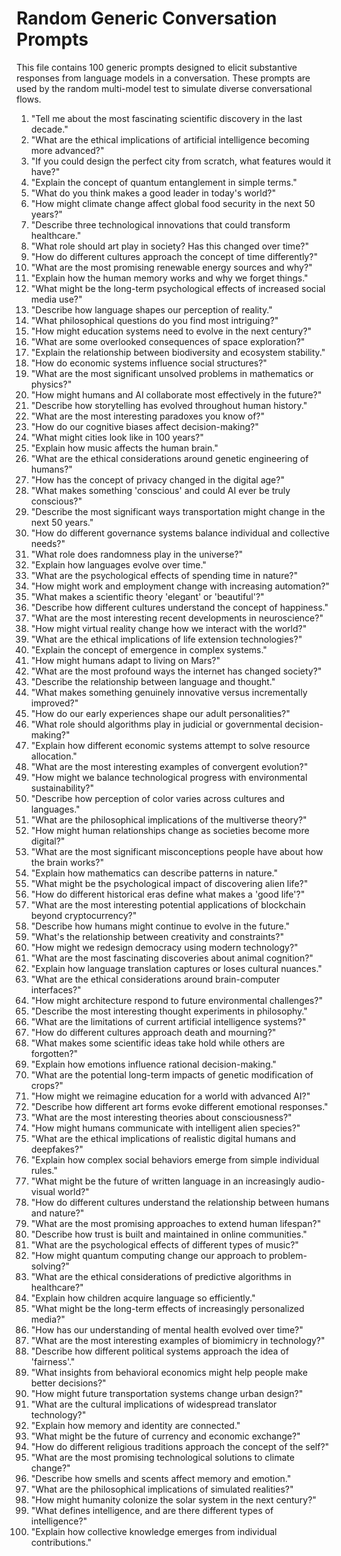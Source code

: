 # Random Generic Conversation Prompts

This file contains 100 generic prompts designed to elicit substantive responses from language models in a conversation. These prompts are used by the random multi-model test to simulate diverse conversational flows.

1. "Tell me about the most fascinating scientific discovery in the last decade."
2. "What are the ethical implications of artificial intelligence becoming more advanced?"
3. "If you could design the perfect city from scratch, what features would it have?"
4. "Explain the concept of quantum entanglement in simple terms."
5. "What do you think makes a good leader in today's world?"
6. "How might climate change affect global food security in the next 50 years?"
7. "Describe three technological innovations that could transform healthcare."
8. "What role should art play in society? Has this changed over time?"
9. "How do different cultures approach the concept of time differently?"
10. "What are the most promising renewable energy sources and why?"
11. "Explain how the human memory works and why we forget things."
12. "What might be the long-term psychological effects of increased social media use?"
13. "Describe how language shapes our perception of reality."
14. "What philosophical questions do you find most intriguing?"
15. "How might education systems need to evolve in the next century?"
16. "What are some overlooked consequences of space exploration?"
17. "Explain the relationship between biodiversity and ecosystem stability."
18. "How do economic systems influence social structures?"
19. "What are the most significant unsolved problems in mathematics or physics?"
20. "How might humans and AI collaborate most effectively in the future?"
21. "Describe how storytelling has evolved throughout human history."
22. "What are the most interesting paradoxes you know of?"
23. "How do our cognitive biases affect decision-making?"
24. "What might cities look like in 100 years?"
25. "Explain how music affects the human brain."
26. "What are the ethical considerations around genetic engineering of humans?"
27. "How has the concept of privacy changed in the digital age?"
28. "What makes something 'conscious' and could AI ever be truly conscious?"
29. "Describe the most significant ways transportation might change in the next 50 years."
30. "How do different governance systems balance individual and collective needs?"
31. "What role does randomness play in the universe?"
32. "Explain how languages evolve over time."
33. "What are the psychological effects of spending time in nature?"
34. "How might work and employment change with increasing automation?"
35. "What makes a scientific theory 'elegant' or 'beautiful'?"
36. "Describe how different cultures understand the concept of happiness."
37. "What are the most interesting recent developments in neuroscience?"
38. "How might virtual reality change how we interact with the world?"
39. "What are the ethical implications of life extension technologies?"
40. "Explain the concept of emergence in complex systems."
41. "How might humans adapt to living on Mars?"
42. "What are the most profound ways the internet has changed society?"
43. "Describe the relationship between language and thought."
44. "What makes something genuinely innovative versus incrementally improved?"
45. "How do our early experiences shape our adult personalities?"
46. "What role should algorithms play in judicial or governmental decision-making?"
47. "Explain how different economic systems attempt to solve resource allocation."
48. "What are the most interesting examples of convergent evolution?"
49. "How might we balance technological progress with environmental sustainability?"
50. "Describe how perception of color varies across cultures and languages."
51. "What are the philosophical implications of the multiverse theory?"
52. "How might human relationships change as societies become more digital?"
53. "What are the most significant misconceptions people have about how the brain works?"
54. "Explain how mathematics can describe patterns in nature."
55. "What might be the psychological impact of discovering alien life?"
56. "How do different historical eras define what makes a 'good life'?"
57. "What are the most interesting potential applications of blockchain beyond cryptocurrency?"
58. "Describe how humans might continue to evolve in the future."
59. "What's the relationship between creativity and constraints?"
60. "How might we redesign democracy using modern technology?"
61. "What are the most fascinating discoveries about animal cognition?"
62. "Explain how language translation captures or loses cultural nuances."
63. "What are the ethical considerations around brain-computer interfaces?"
64. "How might architecture respond to future environmental challenges?"
65. "Describe the most interesting thought experiments in philosophy."
66. "What are the limitations of current artificial intelligence systems?"
67. "How do different cultures approach death and mourning?"
68. "What makes some scientific ideas take hold while others are forgotten?"
69. "Explain how emotions influence rational decision-making."
70. "What are the potential long-term impacts of genetic modification of crops?"
71. "How might we reimagine education for a world with advanced AI?"
72. "Describe how different art forms evoke different emotional responses."
73. "What are the most interesting theories about consciousness?"
74. "How might humans communicate with intelligent alien species?"
75. "What are the ethical implications of realistic digital humans and deepfakes?"
76. "Explain how complex social behaviors emerge from simple individual rules."
77. "What might be the future of written language in an increasingly audio-visual world?"
78. "How do different cultures understand the relationship between humans and nature?"
79. "What are the most promising approaches to extend human lifespan?"
80. "Describe how trust is built and maintained in online communities."
81. "What are the psychological effects of different types of music?"
82. "How might quantum computing change our approach to problem-solving?"
83. "What are the ethical considerations of predictive algorithms in healthcare?"
84. "Explain how children acquire language so efficiently."
85. "What might be the long-term effects of increasingly personalized media?"
86. "How has our understanding of mental health evolved over time?"
87. "What are the most interesting examples of biomimicry in technology?"
88. "Describe how different political systems approach the idea of 'fairness'."
89. "What insights from behavioral economics might help people make better decisions?"
90. "How might future transportation systems change urban design?"
91. "What are the cultural implications of widespread translator technology?"
92. "Explain how memory and identity are connected."
93. "What might be the future of currency and economic exchange?"
94. "How do different religious traditions approach the concept of the self?"
95. "What are the most promising technological solutions to climate change?"
96. "Describe how smells and scents affect memory and emotion."
97. "What are the philosophical implications of simulated realities?"
98. "How might humanity colonize the solar system in the next century?"
99. "What defines intelligence, and are there different types of intelligence?"
100. "Explain how collective knowledge emerges from individual contributions."
